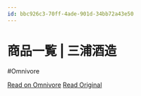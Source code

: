 ```yaml
---
id: bbc926c3-70ff-4ade-901d-34bb72a43e50
---
```


# 商品一覧 | 三浦酒造
#Omnivore

[Read on Omnivore](https://omnivore.app/me/-18f58323a5a)
[Read Original](https://houhai.co.jp/product/)


